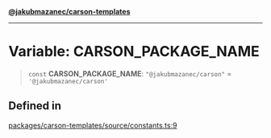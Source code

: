 [**@jakubmazanec/carson-templates**](../README.md)

---

# Variable: CARSON_PACKAGE_NAME

> `const` **CARSON_PACKAGE_NAME**: `"@jakubmazanec/carson"` = `'@jakubmazanec/carson'`

## Defined in

[packages/carson-templates/source/constants.ts:9](https://github.com/jakubmazanec/tools/blob/0633c96618f3c6692ade528aee0f27ac091468a5/packages/carson-templates/source/constants.ts#L9)
